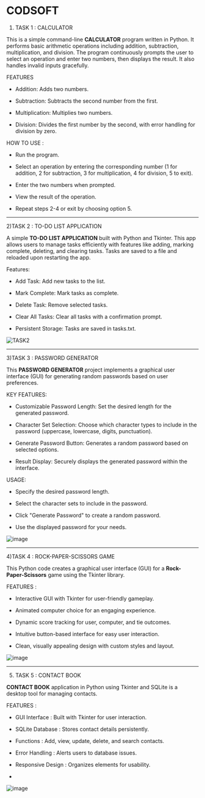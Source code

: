 # CODSOFT
1) TASK 1 : CALCULATOR

This is a simple command-line **CALCULATOR** program written in Python. It performs basic arithmetic operations including addition, subtraction, multiplication, and division. The program continuously prompts the user to select an operation and enter two numbers, then displays the result. It also handles invalid inputs gracefully.

FEATURES

- Addition: Adds two numbers.

- Subtraction: Subtracts the second number from the first.

- Multiplication: Multiplies two numbers.

- Division: Divides the first number by the second, with error handling for division by zero.

HOW TO USE :

- Run the program.

- Select an operation by entering the corresponding number (1 for addition, 2 for subtraction, 3 for multiplication, 4 for division, 5 to exit).

- Enter the two numbers when prompted.

- View the result of the operation.

- Repeat steps 2-4 or exit by choosing option 5.
_____________________________________________________________________________________________________________________________________________________
2)TASK 2 : TO-DO LIST APPLICATION

A simple **TO-DO LIST APPLICATION** built with Python and Tkinter. This app allows users to manage tasks efficiently with features like adding, marking complete, deleting, and clearing tasks. Tasks are saved to a file and reloaded upon restarting the app.

Features:

- Add Task: Add new tasks to the list.

- Mark Complete: Mark tasks as complete.

- Delete Task: Remove selected tasks.

- Clear All Tasks: Clear all tasks with a confirmation prompt.

- Persistent Storage: Tasks are saved in tasks.txt.

![TASK2](https://github.com/Devika214/CODSOFT/assets/159278259/4524aa89-2504-40a2-bf8d-eeef9b7ff89e)

____________________________________________________________________________________________________________________________________________________
3)TASK 3 : PASSWORD GENERATOR

This **PASSWORD GENERATOR** project implements a graphical user interface (GUI) for generating random passwords based on user preferences. 

KEY FEATURES:

- Customizable Password Length: Set the desired length for the generated password.

- Character Set Selection: Choose which character types to include in the password (uppercase, lowercase, digits, punctuation).

- Generate Password Button: Generates a random password based on selected options.

- Result Display: Securely displays the generated password within the interface.

USAGE:

- Specify the desired password length.

- Select the character sets to include in the password.

- Click "Generate Password" to create a random password.

- Use the displayed password for your needs.

![image](https://github.com/Devika214/CODSOFT/assets/159278259/9aeb758d-4eb0-4d92-ac94-1d170f7ee0d0)

______________________________________________________________________________________________________________________________________________________
4)TASK 4 : ROCK-PAPER-SCISSORS GAME

This Python code creates a graphical user interface (GUI) for a **Rock-Paper-Scissors** game using the Tkinter library.

FEATURES :

- Interactive GUI with Tkinter for user-friendly gameplay.

- Animated computer choice for an engaging experience.

- Dynamic score tracking for user, computer, and tie outcomes.

- Intuitive button-based interface for easy user interaction.

- Clean, visually appealing design with custom styles and layout.

![image](https://github.com/Devika214/CODSOFT/assets/159278259/c12dd5d1-7c80-4176-a229-e1efae63eda4)

________________________________________________________________________________________________________________________________________________________
5) TASK 5 : CONTACT BOOK

**CONTACT BOOK** application in Python using Tkinter and SQLite is a desktop tool for managing contacts. 

FEATURES :

- GUI Interface : Built with Tkinter for user interaction.

- SQLite Database : Stores contact details persistently.

- Functions : Add, view, update, delete, and search contacts.

- Error Handling : Alerts users to database issues.

- Responsive Design : Organizes elements for usability.
- 
![image](https://github.com/Devika214/CODSOFT/assets/159278259/540424eb-1181-4cf2-86a9-0cc059e98fde)
